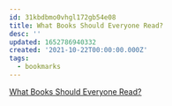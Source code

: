 ```yaml
---
id: 31kbdbmo0vhgl172gb54e08
title: What Books Should Everyone Read?
desc: ''
updated: 1652786940332
created: '2021-10-22T00:00:00.000Z'
tags:
  - bookmarks
---
```


[What Books Should Everyone Read?](https://cstheory.stackexchange.com/questions/3253/what-books-should-everyone-read)
